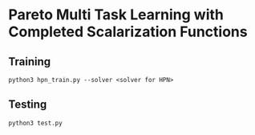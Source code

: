# Pareto Multi Task Learning with Completed Scalarization Functions
## Training
```
python3 hpn_train.py --solver <solver for HPN>
```
## Testing
```
python3 test.py
```

